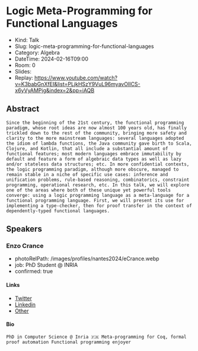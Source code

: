 # Logic Meta-Programming for Functional Languages

- Kind: Talk
- Slug: logic-meta-programming-for-functional-languages
- Category: Algebra
- DateTime: 2024-02-16T09:00
- Room: 0
- Slides: 
- Replay: https://www.youtube.com/watch?v=K3babGnXfEI&list=PLjkHSzY9VuL96myavOIICS-x6yVyAMPjg&index=2&pp=iAQB

## Abstract

```
Since the beginning of the 21st century, the functional programming paradigm, whose root ideas are now almost 100 years old, has finally trickled down to the rest of the community, bringing more safety and clarity to the more mainstream languages: several languages adopted the idiom of lambda functions, the Java community gave birth to Scala, Clojure, and Kotlin, that all include a substantial amount of functional features; most modern languages embrace immutability by default and feature a form of algebraic data types as well as lazy and/or stateless data structures; etc. In more confidential contexts, the logic programming paradigm, although more obscure, managed to remain stable in a niche of specific use cases: inference and unification problems, rule-based reasoning, combinatorics, constraint programming, operational research, etc. In this talk, we will explore one of the areas where both of these unique yet powerful tools converge: using a logic programming language as a meta-language for a functional programming language. First, we will present its use for implementing a type-checker, then for proof transfer in the context of dependently-typed functional languages.
```

## Speakers

### Enzo Crance

- photoRelPath: /images/profiles/nantes2024/eCrance.webp
- job: PhD Student @ INRIA
- confirmed: true

#### Links

- [Twitter](https://twitter.com/cranceltik)
- [Linkedin](https://www.linkedin.com/in/enzo-crance-099628b9)
- [Other](https://ecrance.net)

#### Bio

```
PhD in Computer Science @ Inria 🇫🇷 Meta-programming for Coq, formal proof automation Functional programming enjoyer
```
